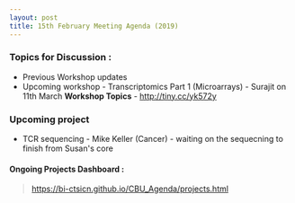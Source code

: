 ```yaml
---
layout: post
title: 15th February Meeting Agenda (2019)
---
```

### Topics for Discussion :
*  Previous Workshop updates
* Upcoming workshop - Transcriptomics Part 1 (Microarrays) - Surajit on 11th March
**Workshop Topics** - http://tiny.cc/yk572y

### Upcoming project
 * TCR sequencing - Mike Keller (Cancer) - waiting on the sequecning to finish from Susan's core

#### Ongoing Projects Dashboard :

> https://bi-ctsicn.github.io/CBU_Agenda/projects.html
